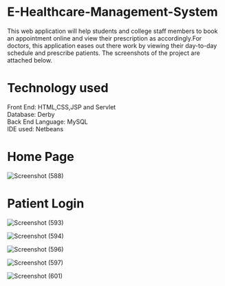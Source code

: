 # E-Healthcare-Management-System
This web application will help students and college staff members to book an appointment online and view 
their prescription as accordingly.For doctors, this application eases out there work by viewing their day-to-day schedule and prescribe patients. The screenshots of the project are attached below.
# Technology used
Front End: HTML,CSS,JSP and Servlet <br/>
Database: Derby<br/>
Back End Language: MySQL<br/>
IDE used: Netbeans
# Home Page
![Screenshot (588)](https://user-images.githubusercontent.com/73706509/132105393-d680a25a-0933-4b1b-bfc6-1b95c9585b42.png)
# Patient Login
![Screenshot (593)](https://user-images.githubusercontent.com/73706509/132105431-8ec9c64f-3a14-4472-97a8-ebbbc3100156.png)

![Screenshot (594)](https://user-images.githubusercontent.com/73706509/132105436-7cfff2db-859b-446a-ab3c-9deba2a3ee96.png)

![Screenshot (596)](https://user-images.githubusercontent.com/73706509/132105441-a77eb235-8e20-4bad-9a05-6e5f870bfc91.png)

![Screenshot (597)](https://user-images.githubusercontent.com/73706509/132105448-da6a0cd0-e50c-4683-a096-bde56d3b57d2.png)

![Screenshot (601)](https://user-images.githubusercontent.com/73706509/132105454-3783432b-21f2-4ea0-bfe6-025a7b67f718.png)
